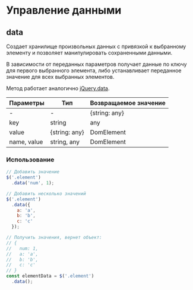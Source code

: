 # Управление данными

## data

Создает хранилище произвольных данных с привязкой к выбранному элементу и позволяет манипулировать сохраненными данными.

В зависимости от переданных параметров получает данные по ключу для первого выбранного элемента, либо устанавливает
переданное значение для всех выбранных элементов.

Метод работает аналогично [jQuery.data](https://api.jquery.com/data/).

| Параметры   | Тип           | Возвращаемое значение |
|-------------|---------------|-----------------------|
| -           | -             | {string: any}         |
| key         | string        | any                   |
| value       | {string: any} | DomElement            |
| name, value | string, any   | DomElement            |

### Использование

```js
// Добавить значение
$('.element')
  .data('num', 1);

// Добавить несколько значений
$('.element')
  .data({
    a: 'a',
    b: 'b',
    c: 'c'
  });

// Получить значения, вернет объект:
// {
//   num: 1, 
//   a: 'a',
//   b: 'b',
//   c: 'c'
// }
const elementData = $('.element')
  .data();
```
